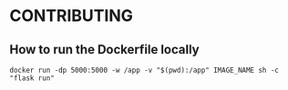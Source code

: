 # CONTRIBUTING

## How to run the Dockerfile locally

```commandline
docker run -dp 5000:5000 -w /app -v "$(pwd):/app" IMAGE_NAME sh -c "flask run"
```